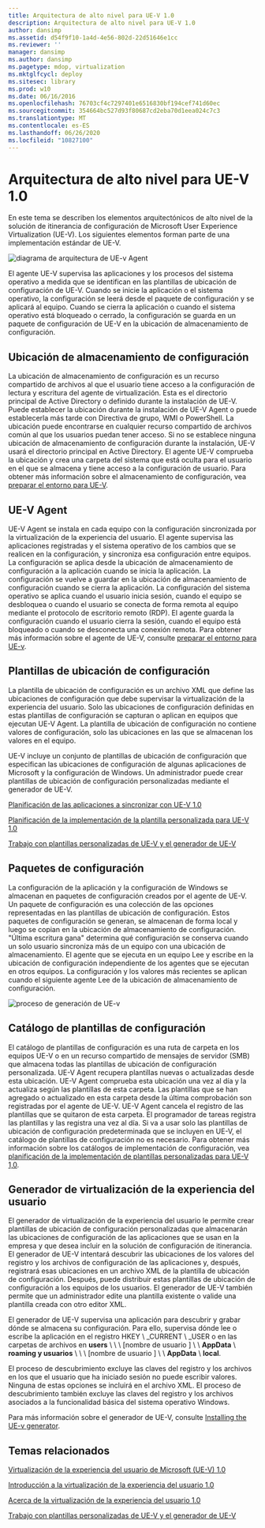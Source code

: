 ```yaml
---
title: Arquitectura de alto nivel para UE-V 1.0
description: Arquitectura de alto nivel para UE-V 1.0
author: dansimp
ms.assetid: d54f9f10-1a4d-4e56-802d-22d51646e1cc
ms.reviewer: ''
manager: dansimp
ms.author: dansimp
ms.pagetype: mdop, virtualization
ms.mktglfcycl: deploy
ms.sitesec: library
ms.prod: w10
ms.date: 06/16/2016
ms.openlocfilehash: 76703cf4c7297401e6516830bf194cef741d60ec
ms.sourcegitcommit: 354664bc527d93f80687cd2eba70d1eea024c7c3
ms.translationtype: MT
ms.contentlocale: es-ES
ms.lasthandoff: 06/26/2020
ms.locfileid: "10827100"
---
```

# Arquitectura de alto nivel para UE-V 1.0


En este tema se describen los elementos arquitectónicos de alto nivel de la solución de itinerancia de configuración de Microsoft User Experience Virtualization (UE-V). Los siguientes elementos forman parte de una implementación estándar de UE-V.

![diagrama de arquitectura de UE-v Agent](images/ue-vagentarchitecturaldiagram.gif)

El agente UE-V supervisa las aplicaciones y los procesos del sistema operativo a medida que se identifican en las plantillas de ubicación de configuración de UE-V. Cuando se inicie la aplicación o el sistema operativo, la configuración se leerá desde el paquete de configuración y se aplicará al equipo. Cuando se cierra la aplicación o cuando el sistema operativo está bloqueado o cerrado, la configuración se guarda en un paquete de configuración de UE-V en la ubicación de almacenamiento de configuración.

## Ubicación de almacenamiento de configuración


La ubicación de almacenamiento de configuración es un recurso compartido de archivos al que el usuario tiene acceso a la configuración de lectura y escritura del agente de virtualización. Esta es el directorio principal de Active Directory o definido durante la instalación de UE-V. Puede establecer la ubicación durante la instalación de UE-V Agent o puede establecerla más tarde con Directiva de grupo, WMI o PowerShell. La ubicación puede encontrarse en cualquier recurso compartido de archivos común al que los usuarios puedan tener acceso. Si no se establece ninguna ubicación de almacenamiento de configuración durante la instalación, UE-V usará el directorio principal en Active Directory. El agente UE-V comprueba la ubicación y crea una carpeta del sistema que está oculta para el usuario en el que se almacena y tiene acceso a la configuración de usuario. Para obtener más información sobre el almacenamiento de configuración, vea [preparar el entorno para UE-V](preparing-your-environment-for-ue-v.md).

## UE-V Agent


UE-V Agent se instala en cada equipo con la configuración sincronizada por la virtualización de la experiencia del usuario. El agente supervisa las aplicaciones registradas y el sistema operativo de los cambios que se realicen en la configuración, y sincroniza esa configuración entre equipos. La configuración se aplica desde la ubicación de almacenamiento de configuración a la aplicación cuando se inicia la aplicación. La configuración se vuelve a guardar en la ubicación de almacenamiento de configuración cuando se cierra la aplicación. La configuración del sistema operativo se aplica cuando el usuario inicia sesión, cuando el equipo se desbloquea o cuando el usuario se conecta de forma remota al equipo mediante el protocolo de escritorio remoto (RDP). El agente guarda la configuración cuando el usuario cierra la sesión, cuando el equipo está bloqueado o cuando se desconecta una conexión remota. Para obtener más información sobre el agente de UE-V, consulte [preparar el entorno para UE-v](preparing-your-environment-for-ue-v.md).

## <a href="" id="bkmk-settingslocationtemplate"></a>Plantillas de ubicación de configuración


La plantilla de ubicación de configuración es un archivo XML que define las ubicaciones de configuración que debe supervisar la virtualización de la experiencia del usuario. Solo las ubicaciones de configuración definidas en estas plantillas de configuración se capturan o aplican en equipos que ejecutan UE-V Agent. La plantilla de ubicación de configuración no contiene valores de configuración, solo las ubicaciones en las que se almacenan los valores en el equipo.

UE-V incluye un conjunto de plantillas de ubicación de configuración que especifican las ubicaciones de configuración de algunas aplicaciones de Microsoft y la configuración de Windows. Un administrador puede crear plantillas de ubicación de configuración personalizadas mediante el generador de UE-V.

[Planificación de las aplicaciones a sincronizar con UE-V 1.0](planning-which-applications-to-synchronize-with-ue-v-10.md)

[Planificación de la implementación de la plantilla personalizada para UE-V 1.0](planning-for-custom-template-deployment-for-ue-v-10.md)

[Trabajo con plantillas personalizadas de UE-V y el generador de UE-V](working-with-custom-ue-v-templates-and-the-ue-v-generator.md)

## Paquetes de configuración


La configuración de la aplicación y la configuración de Windows se almacenan en paquetes de configuración creados por el agente de UE-V. Un paquete de configuración es una colección de las opciones representadas en las plantillas de ubicación de configuración. Estos paquetes de configuración se generan, se almacenan de forma local y luego se copian en la ubicación de almacenamiento de configuración. "Última escritura gana" determina qué configuración se conserva cuando un solo usuario sincroniza más de un equipo con una ubicación de almacenamiento. El agente que se ejecuta en un equipo Lee y escribe en la ubicación de configuración independiente de los agentes que se ejecutan en otros equipos. La configuración y los valores más recientes se aplican cuando el siguiente agente Lee de la ubicación de almacenamiento de configuración.

![proceso de generación de UE-v](images/ue-vgeneratorprocess.gif)

## Catálogo de plantillas de configuración


El catálogo de plantillas de configuración es una ruta de carpeta en los equipos UE-V o en un recurso compartido de mensajes de servidor (SMB) que almacena todas las plantillas de ubicación de configuración personalizada. UE-V Agent recupera plantillas nuevas o actualizadas desde esta ubicación. UE-V Agent comprueba esta ubicación una vez al día y la actualiza según las plantillas de esta carpeta. Las plantillas que se han agregado o actualizado en esta carpeta desde la última comprobación son registradas por el agente de UE-V. UE-V Agent cancela el registro de las plantillas que se quitaron de esta carpeta. El programador de tareas registra las plantillas y las registra una vez al día. Si va a usar solo las plantillas de ubicación de configuración predeterminada que se incluyen en UE-V, el catálogo de plantillas de configuración no es necesario. Para obtener más información sobre los catálogos de implementación de configuración, vea [planificación de la implementación de plantillas personalizadas para UE-V 1,0](planning-for-custom-template-deployment-for-ue-v-10.md).

## Generador de virtualización de la experiencia del usuario


El generador de virtualización de la experiencia del usuario le permite crear plantillas de ubicación de configuración personalizadas que almacenarán las ubicaciones de configuración de las aplicaciones que se usan en la empresa y que desea incluir en la solución de configuración de itinerancia. El generador de UE-V intentará descubrir las ubicaciones de los valores del registro y los archivos de configuración de las aplicaciones y, después, registrará esas ubicaciones en un archivo XML de la plantilla de ubicación de configuración. Después, puede distribuir estas plantillas de ubicación de configuración a los equipos de los usuarios. El generador de UE-V también permite que un administrador edite una plantilla existente o valide una plantilla creada con otro editor XML.

El generador de UE-V supervisa una aplicación para descubrir y grabar dónde se almacena su configuración. Para ello, supervisa dónde lee o escribe la aplicación en el registro HKEY \ _CURRENT \ _USER o en las carpetas de archivos en **users** \ \ \ [nombre de usuario \] \ \ **AppData**  \\  **roaming y usuarios** \ \ \ [nombre de usuario \] \ \ **AppData**  \\  **local**.

El proceso de descubrimiento excluye las claves del registro y los archivos en los que el usuario que ha iniciado sesión no puede escribir valores. Ninguna de estas opciones se incluirá en el archivo XML. El proceso de descubrimiento también excluye las claves del registro y los archivos asociados a la funcionalidad básica del sistema operativo Windows.

Para más información sobre el generador de UE-V, consulte [Installing the UE-v generator](installing-the-ue-v-generator.md).

## Temas relacionados


[Virtualización de la experiencia del usuario de Microsoft (UE-V) 1.0](index.md)

[Introducción a la virtualización de la experiencia del usuario 1.0](getting-started-with-user-experience-virtualization-10.md)

[Acerca de la virtualización de la experiencia del usuario 1.0](about-user-experience-virtualization-10.md)

[Trabajo con plantillas personalizadas de UE-V y el generador de UE-V](working-with-custom-ue-v-templates-and-the-ue-v-generator.md)

 

 





